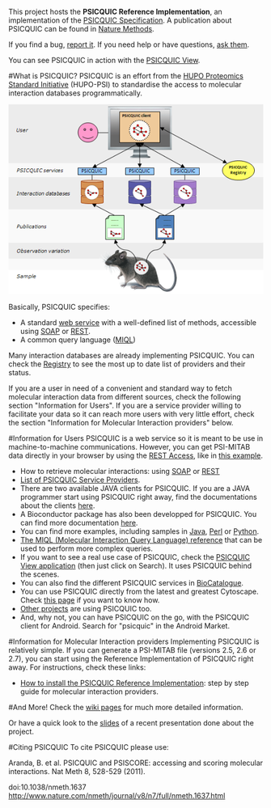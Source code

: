 This project hosts the **PSICQUIC Reference Implementation**, an implementation of the [PSICQUIC Specification](https://github.com/maitesin/psicquic/blob/wiki/PsicquicSpecification.md). A publication about PSICQUIC can be found in [Nature Methods](http://www.nature.com/nmeth/journal/v8/n7/full/nmeth.1637.html).

If you find a bug, [report it](https://github.com/maitesin/psicquic/issues). If you need help or have questions, [ask them](http://groups.google.com/group/psicquic).

You can see PSICQUIC in action with the [PSICQUIC View](http://www.ebi.ac.uk/Tools/webservices/psicquic/view/).

#What is PSICQUIC?
PSICQUIC is an effort from the [HUPO Proteomics Standard Initiative](http://www.psidev.info/) (HUPO-PSI) to standardise the access to molecular interaction databases programmatically.

![Image of PSICQUIC](psicquic.png)

Basically, PSICQUIC specifies: 
 + A standard [web service](http://en.wikipedia.org/wiki/Web_service) with a well-defined list of methods, accessible using [SOAP](https://github.com/maitesin/psicquic/blob/wiki/PsicquicSpec_1_3_Soap.md) or [REST](https://github.com/maitesin/psicquic/blob/wiki/PsicquicSpec_1_3_Rest.md).
 + A common query language ([MIQL](https://github.com/maitesin/psicquic/blob/wiki/MiqlDefinition.md)) 
 
Many interaction databases are already implementing PSICQUIC. You can check the [Registry](http://www.ebi.ac.uk/Tools/webservices/psicquic/registry/registry?action=STATUS) to see the most up to date list of providers and their status.

If you are a user in need of a convenient and standard way to fetch molecular interaction data from different sources, check the following section "Information for Users". If you are a service provider willing to facilitate your data so it can reach more users with very little effort, check the section "Information for Molecular Interaction providers" below.

#Information for Users
PSICQUIC is a web service so it is meant to be use in machine-to-machine communications. However, you can get PSI-MITAB data directly in your browser by using the [REST Access](https://github.com/maitesin/psicquic/blob/wiki/RestAccess.md), like in [this example](http://www.ebi.ac.uk/Tools/webservices/psicquic/intact/webservices/current/search/query/brca2).
 + How to retrieve molecular interactions: using [SOAP](https://github.com/maitesin/psicquic/blob/wiki/PsicquicSpec_1_3_Soap.md) or [REST](https://github.com/maitesin/psicquic/blob/wiki/PsicquicSpec_1_3_Rest.md)
 + [List of PSICQUIC Service Providers](http://www.ebi.ac.uk/Tools/webservices/psicquic/registry/registry?action=STATUS).
 + There are two available JAVA clients for PSICQUIC. If you are a JAVA programmer start using PSICQUIC right away, find the documentations about the clients [here](https://github.com/maitesin/psicquic/blob/wiki/JavaClient.md).
 + A Bioconductor package has also been developped for PSICQUIC. You can find more documentation [here](http://www.bioconductor.org/packages/release/bioc/html/PSICQUIC.html).
 + You can find more examples, including samples in [Java](https://github.com/maitesin/psicquic/blob/wiki/ClientCodeSample.md), [Perl](https://github.com/maitesin/psicquic/blob/wiki/PerlCodeSamples.md) or [Python](https://github.com/maitesin/psicquic/blob/wiki/PythonCodeSamples.md).
 + [The MIQL (Molecular Interaction Query Language) reference](https://github.com/maitesin/psicquic/blob/wiki/MiqlDefinition.md) that can be used to perform more complex queries. 
 + If you want to see a real use case of PSICQUIC, check the [PSICQUIC View application](http://www.ebi.ac.uk/Tools/webservices/psicquic/view/) (then just click on Search). It uses PSICQUIC behind the scenes.
 + You can also find the different PSICQUIC services in [BioCatalogue](http://www.biocatalogue.org/tags/psicquic).
 + You can use PSICQUIC directly from the latest and greatest Cytoscape. Check [this page](https://github.com/maitesin/psicquic/blob/wiki/CytoscapeClient.md) if you want to know how.
 + [Other projects](https://github.com/maitesin/psicquic/blob/wiki/WhoUsesPsicquic.md) are using PSICQUIC too.
 + And, why not, you can have PSICQUIC on the go, with the PSICQUIC client for Android. Search for "psicquic" in the Android Market.
 
#Information for Molecular Interaction providers
Implementing PSICQUIC is relatively simple. If you can generate a PSI-MITAB file (versions 2.5, 2.6 or 2.7), you can start using the Reference Implementation of PSICQUIC right away. For instructions, check these links:
+ [How to install the PSICQUIC Reference Implementation](https://github.com/maitesin/psicquic/blob/wiki/HowToInstallPsicquicSolr.md): step by step guide for molecular interaction providers. 
 
#And More!
Check the [wiki pages](https://github.com/maitesin/psicquic/tree/wiki) for much more detailed information.
 
Or have a quick look to the [slides](http://docs.google.com/present/view?id=ddwp5dfz_40hf2g6shd) of a recent presentation done about the project.
 
#Citing PSICQUIC
To cite PSICQUIC please use:
 
Aranda, B. et al. PSICQUIC and PSISCORE: accessing and scoring molecular interactions. Nat Meth 8, 528-529 (2011).
 
doi:10.1038/nmeth.1637 http://www.nature.com/nmeth/journal/v8/n7/full/nmeth.1637.html